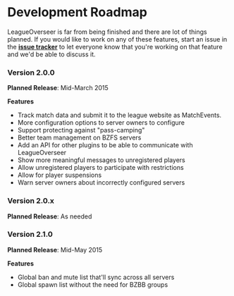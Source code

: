 # Development Roadmap

LeagueOverseer is far from being finished and there are lot of things planned. If you would like to work on any of these features, start an issue in the [**issue tracker**](https://github.com/allejo/LeagueOverseer/issues) to let everyone know that you're working on that feature and we'd be able to discuss it.

### Version 2.0.0

**Planned Release**: Mid-March 2015

**Features**

- Track match data and submit it to the league website as MatchEvents.
- More configuration options to server owners to configure
- Support protecting against "pass-camping"
- Better team management on BZFS servers
- Add an API for other plugins to be able to communicate with LeagueOverseer
- Show more meaningful messages to unregistered players
- Allow unregistered players to participate with restrictions
- Allow for player suspensions
- Warn server owners about incorrectly configured servers

### Version 2.0.x

**Planned Release**: As needed

### Version 2.1.0

**Planned Release**: Mid-May 2015

**Features**

- Global ban and mute list that'll sync across all servers
- Global spawn list without the need for BZBB groups
